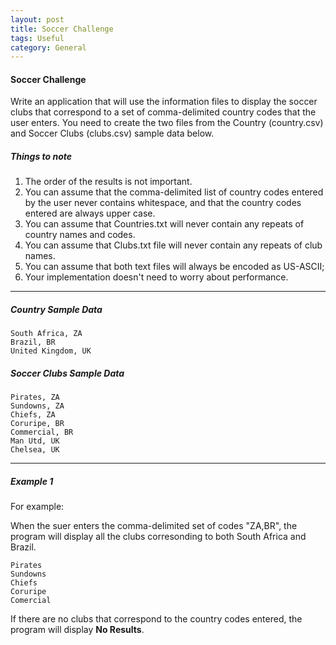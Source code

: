 ```yaml
---
layout: post
title: Soccer Challenge
tags: Useful
category: General
---
```


#### Soccer Challenge ####

Write an application that will use the information files to display the soccer clubs that correspond to a set of comma-delimited country codes that the user enters. You need to create the two files from the Country (country.csv) and Soccer Clubs (clubs.csv) sample data below.

##### Things to note #####

1. The order of the results is not important.  
2. You can assume that the comma-delimited list of country codes entered by the user never contains whitespace, and that the country codes entered are always upper case.  
3. You can assume that Countries.txt will never contain any repeats of country names and codes.
4. You can assume that Clubs.txt file will never contain any repeats of club names.  
5. You can assume that both text files will always be encoded as US-ASCII;  
6. Your implementation doesn't need to worry about performance.  

----------------------------------------------------------------------------------------------------------

##### Country Sample Data #####

~~~
South Africa, ZA
Brazil, BR
United Kingdom, UK
~~~

##### Soccer Clubs Sample Data #####

~~~
Pirates, ZA
Sundowns, ZA
Chiefs, ZA
Coruripe, BR
Commercial, BR
Man Utd, UK
Chelsea, UK
~~~

----------------------------------------------------------------------------------------------------------

##### Example 1 #####

For example:

When the suer enters the comma-delimited set of codes "ZA,BR", the program will display all the clubs corresonding to both South Africa and Brazil.

~~~
Pirates
Sundowns
Chiefs
Coruripe
Comercial
~~~

If there are no clubs that correspond to the country codes entered, the program will display **No Results**.  


